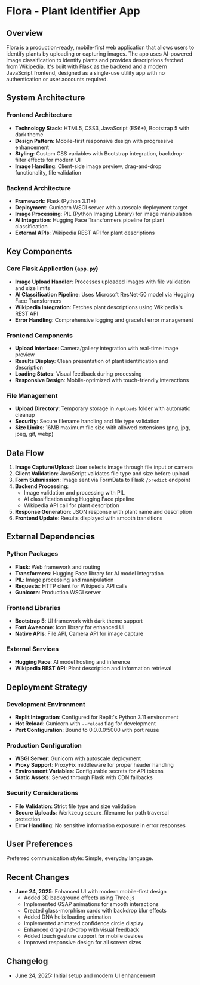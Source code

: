 # Flora - Plant Identifier App

## Overview

Flora is a production-ready, mobile-first web application that allows users to identify plants by uploading or capturing images. The app uses AI-powered image classification to identify plants and provides descriptions fetched from Wikipedia. It's built with Flask as the backend and a modern JavaScript frontend, designed as a single-use utility app with no authentication or user accounts required.

## System Architecture

### Frontend Architecture
- **Technology Stack**: HTML5, CSS3, JavaScript (ES6+), Bootstrap 5 with dark theme
- **Design Pattern**: Mobile-first responsive design with progressive enhancement
- **Styling**: Custom CSS variables with Bootstrap integration, backdrop-filter effects for modern UI
- **Image Handling**: Client-side image preview, drag-and-drop functionality, file validation

### Backend Architecture
- **Framework**: Flask (Python 3.11+)
- **Deployment**: Gunicorn WSGI server with autoscale deployment target
- **Image Processing**: PIL (Python Imaging Library) for image manipulation
- **AI Integration**: Hugging Face Transformers pipeline for plant classification
- **External APIs**: Wikipedia REST API for plant descriptions

## Key Components

### Core Flask Application (`app.py`)
- **Image Upload Handler**: Processes uploaded images with file validation and size limits
- **AI Classification Pipeline**: Uses Microsoft ResNet-50 model via Hugging Face Transformers
- **Wikipedia Integration**: Fetches plant descriptions using Wikipedia's REST API
- **Error Handling**: Comprehensive logging and graceful error management

### Frontend Components
- **Upload Interface**: Camera/gallery integration with real-time image preview
- **Results Display**: Clean presentation of plant identification and description
- **Loading States**: Visual feedback during processing
- **Responsive Design**: Mobile-optimized with touch-friendly interactions

### File Management
- **Upload Directory**: Temporary storage in `/uploads` folder with automatic cleanup
- **Security**: Secure filename handling and file type validation
- **Size Limits**: 16MB maximum file size with allowed extensions (png, jpg, jpeg, gif, webp)

## Data Flow

1. **Image Capture/Upload**: User selects image through file input or camera
2. **Client Validation**: JavaScript validates file type and size before upload
3. **Form Submission**: Image sent via FormData to Flask `/predict` endpoint
4. **Backend Processing**: 
   - Image validation and processing with PIL
   - AI classification using Hugging Face pipeline
   - Wikipedia API call for plant description
5. **Response Generation**: JSON response with plant name and description
6. **Frontend Update**: Results displayed with smooth transitions

## External Dependencies

### Python Packages
- **Flask**: Web framework and routing
- **Transformers**: Hugging Face library for AI model integration
- **PIL**: Image processing and manipulation
- **Requests**: HTTP client for Wikipedia API calls
- **Gunicorn**: Production WSGI server

### Frontend Libraries
- **Bootstrap 5**: UI framework with dark theme support
- **Font Awesome**: Icon library for enhanced UI
- **Native APIs**: File API, Camera API for image capture

### External Services
- **Hugging Face**: AI model hosting and inference
- **Wikipedia REST API**: Plant description and information retrieval

## Deployment Strategy

### Development Environment
- **Replit Integration**: Configured for Replit's Python 3.11 environment
- **Hot Reload**: Gunicorn with `--reload` flag for development
- **Port Configuration**: Bound to 0.0.0.0:5000 with port reuse

### Production Configuration
- **WSGI Server**: Gunicorn with autoscale deployment
- **Proxy Support**: ProxyFix middleware for proper header handling
- **Environment Variables**: Configurable secrets for API tokens
- **Static Assets**: Served through Flask with CDN fallbacks

### Security Considerations
- **File Validation**: Strict file type and size validation
- **Secure Uploads**: Werkzeug secure_filename for path traversal protection
- **Error Handling**: No sensitive information exposure in error responses

## User Preferences

Preferred communication style: Simple, everyday language.

## Recent Changes

- **June 24, 2025**: Enhanced UI with modern mobile-first design
  - Added 3D background effects using Three.js
  - Implemented GSAP animations for smooth interactions
  - Created glass-morphism cards with backdrop blur effects
  - Added DNA helix loading animation
  - Implemented animated confidence circle display
  - Enhanced drag-and-drop with visual feedback
  - Added touch gesture support for mobile devices
  - Improved responsive design for all screen sizes

## Changelog

- June 24, 2025: Initial setup and modern UI enhancement